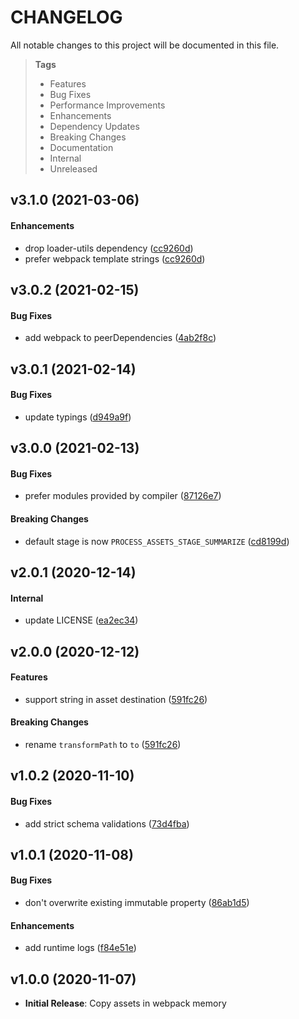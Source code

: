 # CHANGELOG

All notable changes to this project will be documented in this file.

> **Tags**
>
> - Features
> - Bug Fixes
> - Performance Improvements
> - Enhancements
> - Dependency Updates
> - Breaking Changes
> - Documentation
> - Internal
> - Unreleased

## v3.1.0 (2021-03-06)

#### Enhancements

- drop loader-utils dependency ([cc9260d](https://github.com/sibiraj-s/copy-asset-in-memory-webpack-plugin/commit/cc9260d))
- prefer webpack template strings ([cc9260d](https://github.com/sibiraj-s/copy-asset-in-memory-webpack-plugin/commit/cc9260d))

## v3.0.2 (2021-02-15)

#### Bug Fixes

- add webpack to peerDependencies ([4ab2f8c](https://github.com/sibiraj-s/copy-asset-in-memory-webpack-plugin/commit/4ab2f8c))

## v3.0.1 (2021-02-14)

#### Bug Fixes

- update typings ([d949a9f](https://github.com/sibiraj-s/copy-asset-in-memory-webpack-plugin/commit/d949a9f))

## v3.0.0 (2021-02-13)

#### Bug Fixes

- prefer modules provided by compiler ([87126e7](https://github.com/sibiraj-s/copy-asset-in-memory-webpack-plugin/commit/87126e7))

#### Breaking Changes

- default stage is now `PROCESS_ASSETS_STAGE_SUMMARIZE` ([cd8199d](https://github.com/sibiraj-s/copy-asset-in-memory-webpack-plugin/commit/cd8199d))

## v2.0.1 (2020-12-14)

#### Internal

- update LICENSE ([ea2ec34](https://github.com/sibiraj-s/copy-asset-in-memory-webpack-plugin/commit/ea2ec34))

## v2.0.0 (2020-12-12)

#### Features

- support string in asset destination ([591fc26](https://github.com/sibiraj-s/copy-asset-in-memory-webpack-plugin/commit/591fc26))

#### Breaking Changes

- rename `transformPath` to `to` ([591fc26](https://github.com/sibiraj-s/copy-asset-in-memory-webpack-plugin/commit/591fc26))

## v1.0.2 (2020-11-10)

#### Bug Fixes

- add strict schema validations ([73d4fba](https://github.com/sibiraj-s/copy-asset-in-memory-webpack-plugin/commit/73d4fba))

## v1.0.1 (2020-11-08)

#### Bug Fixes

- don't overwrite existing immutable property ([86ab1d5](https://github.com/sibiraj-s/copy-asset-in-memory-webpack-plugin/commit/86ab1d5))

#### Enhancements

- add runtime logs ([f84e51e](https://github.com/sibiraj-s/copy-asset-in-memory-webpack-plugin/commit/f84e51e))

## v1.0.0 (2020-11-07)

- **Initial Release**: Copy assets in webpack memory
